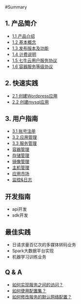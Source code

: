 #Summary

## 1. 产品简介

* [1.1 产品介绍](chan-pin-gai-shu.md)
* [1.2 基本概念](ji-ben-gai-nian.md)
* [1.3 发布版本及功能](fa-bu-ban-ben-ji-gong-neng.md)
* [1.4 计费说明](ji-fei-shuo-ming.md)
* [1.5 七牛云用户服务协议](rong-qi-fu-wu-shi-yong-xie-yi.md)
* [1.6 容器服务等级协议](rong-qi-fu-wu-deng-ji-xie-yi.md)

## 2. 快速实践

* [2.1 创建Wordpress应用](kuai-su-shi-jian/chuang-jian-yi-ge-wordpress-ying-yong.md)
* [2.2 创建mysql应用](kuai-su-shi-jian/chuang-jian-mysql-ying-yong.md)

## 3. 用户指南

* [3.1 账号注册](yong-hu-zhi-nan/ping-tai-zhang-hao.md)
* [3.2 应用管理](yong-hu-zhi-nan/ying-yong-guan-li.md)
* [3.3 服务管理](yong-hu-zhi-nan/fu-wu-guan-li.md)
* [容器管理](yong-hu-zhi-nan/rong-qi-guan-li.md)
* [存储管理](yong-hu-zhi-nan/cun-chu-guan-li.md)
* [镜像管理](yong-hu-zhi-nan/jing-xiang-guan-li.md)
* [主机管理](yong-hu-zhi-nan/zhu-ji-guan-li.md)
* [应用市场](yong-hu-zhi-nan/ying-yong-shi-chang.md)
* [监控&日志](yong-hu-zhi-nan/jian-63a726-ri-zhi.md)

## 开发指南

* api开发
* sdk开发



## 最佳实践

* 日请求量百亿次的多媒体转码业务
* Spark大数据平台实现
* 机器学习训练业务

## Q & A

* [如何实现服务之间的访问？](q-and-a/ru-he-shi-xian-fu-wu-zhi-jian-de-fang-wen-ff1f.md)
* [如何使用配置集？](q-and-a/ru-he-shi-xian-fu-wu-zhi-jian-de-fang-wen-ff1f/ru-he-shi-yong-pei-zhi-ji-ff1f.md)
* [如何修改服务的默认网络配置？](q-and-a/ru-he-xiu-gai-fu-wu-de-mo-ren-wang-luo-pei-zhi-ff1f.md)



